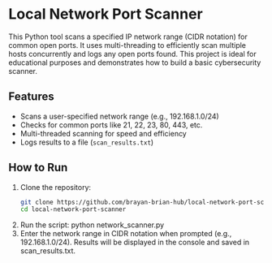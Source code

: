 # Local Network Port Scanner

This Python tool scans a specified IP network range (CIDR notation) for common open ports. It uses multi-threading to efficiently scan multiple hosts concurrently and logs any open ports found. This project is ideal for educational purposes and demonstrates how to build a basic cybersecurity scanner.

## Features

- Scans a user-specified network range (e.g., 192.168.1.0/24)
- Checks for common ports like 21, 22, 23, 80, 443, etc.
- Multi-threaded scanning for speed and efficiency
- Logs results to a file (`scan_results.txt`)

## How to Run

1. Clone the repository:
   ```bash
   git clone https://github.com/brayan-brian-hub/local-network-port-scanner.git
   cd local-network-port-scanner

2. Run the script:
    python network_scanner.py
3. Enter the network range in CIDR notation when prompted (e.g., 192.168.1.0/24).
   Results will be displayed in the console and saved in scan_results.txt.

